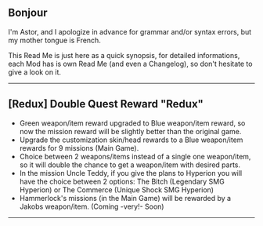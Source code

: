 ## Bonjour

I'm Astor, and I apologize in advance for grammar and/or syntax errors, but my mother tongue is French.

This Read Me is just here as a quick synopsis, for detailed informations, each Mod has is own Read Me (and even a Changelog), so don't hesitate to give a look on it.

 * * * * *

## [Redux] Double Quest Reward "Redux"

 - Green weapon/item reward upgraded to Blue weapon/item reward, so now the mission reward will be slightly better than the original game.
 - Upgrade the customization skin/head rewards to a Blue weapon/item rewards for 9 missions (Main Game).
 - Choice between 2 weapons/items instead of a single one weapon/item, so it will double the chance to get a weapon/item with desired parts.
 - In the mission Uncle Teddy, if you give the plans to Hyperion you will have the choice between 2 options: The Bitch (Legendary SMG Hyperion) or The Commerce (Unique Shock SMG Hyperion)
 - Hammerlock's missions (in the Main Game) will be rewarded by a Jakobs weapon/item. (Coming -very!- Soon)
 
 * * * * *
 
